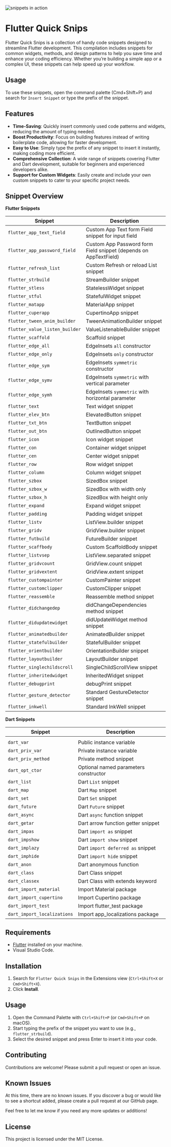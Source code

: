 ![snippets in action](media/flutter_quick_snips.gif)

# Flutter Quick Snips

Flutter Quick Snips is a collection of handy code snippets designed to streamline Flutter development. This compilation includes snippets for common widgets, methods, and design patterns to help you save time and enhance your coding efficiency. Whether you’re building a simple app or a complex UI, these snippets can help speed up your workflow.

## Usage

To use these snippets, open the command palette (Cmd+Shift+P) and search for `Insert Snippet` or type the prefix of the snippet.

## Features

- **Time-Saving**: Quickly insert commonly used code patterns and widgets, reducing the amount of typing needed.
- **Boost Productivity**: Focus on building features instead of writing boilerplate code, allowing for faster development.
- **Easy to Use**: Simply type the prefix of any snippet to insert it instantly, making coding more efficient.
- **Comprehensive Collection**: A wide range of snippets covering Flutter and Dart development, suitable for beginners and experienced developers alike.
- **Support for Custom Widgets**: Easily create and include your own custom snippets to cater to your specific project needs.

## Snippet Overview

**Flutter Snippets**

| **Snippet**                    | **Description**                                                  |
| ------------------------------ | ---------------------------------------------------------------- |
| `flutter_app_text_field`       | Custom App Text form Field snippet for input field               |
| `flutter_app_password_field`   | Custom App Password form Field snippet (depends on AppTextField) |
| `flutter_refresh_list`         | Custom Refresh or reload List snippet                            |
| `flutter_strbuild`             | StreamBuilder snippet                                            |
| `flutter_stless`               | StatelessWidget snippet                                          |
| `flutter_stful`                | StatefulWidget snippet                                           |
| `flutter_matapp`               | MaterialApp snippet                                              |
| `flutter_cuperapp`             | CupertinoApp snippet                                             |
| `flutter_tween_anim_builder`   | TweenAnimationBuilder snippet                                    |
| `flutter_value_listen_builder` | ValueListenableBuilder snippet                                   |
| `flutter_scaffold`             | Scaffold snippet                                                 |
| `flutter_edge_all`             | EdgeInsets `all` constructor                                     |
| `flutter_edge_only`            | EdgeInsets `only` constructor                                    |
| `flutter_edge_sym`             | EdgeInsets `symmetric` constructor                               |
| `flutter_edge_symv`            | EdgeInsets `symmetric` with vertical parameter                   |
| `flutter_edge_symh`            | EdgeInsets `symmetric` with horizontal parameter                 |
| `flutter_text`                 | Text widget snippet                                              |
| `flutter_elev_btn`             | ElevatedButton snippet                                           |
| `flutter_txt_btn`              | TextButton snippet                                               |
| `flutter_out_btn`              | OutlinedButton snippet                                           |
| `flutter_icon`                 | Icon widget snippet                                              |
| `flutter_con`                  | Container widget snippet                                         |
| `flutter_cen`                  | Center widget snippet                                            |
| `flutter_row`                  | Row widget snippet                                               |
| `flutter_column`               | Column widget snippet                                            |
| `flutter_szbox`                | SizedBox snippet                                                 |
| `flutter_szbox_w`              | SizedBox with width only                                         |
| `flutter_szbox_h`              | SizedBox with height only                                        |
| `flutter_expand`               | Expand widget snippet                                            |
| `flutter_padding`              | Padding widget snippet                                           |
| `flutter_listv`                | ListView.builder snippet                                         |
| `flutter_gridv`                | GridView.builder snippet                                         |
| `flutter_futbuild`             | FutureBuilder snippet                                            |
| `flutter_scaffbody`            | Custom ScaffoldBody snippet                                      |
| `flutter_listvsep`             | ListView.separated snippet                                       |
| `flutter_gridvcount`           | GridView.count snippet                                           |
| `flutter_gridvextent`          | GridView.extent snippet                                          |
| `flutter_custompainter`        | CustomPainter snippet                                            |
| `flutter_customclipper`        | CustomClipper snippet                                            |
| `flutter_reassemble`           | Reassemble method snippet                                        |
| `flutter_didchangedep`         | didChangeDependencies method snippet                             |
| `flutter_didupdatewidget`      | didUpdateWidget method snippet                                   |
| `flutter_animatedbuilder`      | AnimatedBuilder snippet                                          |
| `flutter_statefulbuilder`      | StatefulBuilder snippet                                          |
| `flutter_orientbuilder`        | OrientationBuilder snippet                                       |
| `flutter_layoutbuilder`        | LayoutBuilder snippet                                            |
| `flutter_singlechildscroll`    | SingleChildScrollView snippet                                    |
| `flutter_inheritedwidget`      | InheritedWidget snippet                                          |
| `flutter_debugprint`           | debugPrint snippet                                               |
| `flutter_gesture_detector`     | Standard GestureDetector snippet                                 |
| `flutter_inkwell`              | Standard InkWell snippet                                         |

**Dart Snippets**

| **Snippet**                 | **Description**                       |
| --------------------------- | ------------------------------------- |
|                             |                                       |
| `dart_var`                  | Public instance variable              |
| `dart_priv_var`             | Private instance variable             |
| `dart_priv_method`          | Private method snippet                |
| `dart_opt_ctor`             | Optional named parameters constructor |
| `dart_list`                 | Dart `List` snippet                   |
| `dart_map`                  | Dart `Map` snippet                    |
| `dart_set`                  | Dart `Set` snippet                    |
| `dart_future`               | Dart `Future` snippet                 |
| `dart_async`                | Dart `async` function snippet         |
| `dart_getar`                | Dart arrow function getter snippet    |
| `dart_impas`                | Dart `import as` snippet              |
| `dart_impshow`              | Dart `import show` snippet            |
| `dart_implazy`              | Dart `import deferred as` snippet     |
| `dart_imphide`              | Dart `import hide` snippet            |
| `dart_anon`                 | Dart anonymous function               |
| `dart_class`                | Dart Class snippet                    |
| `dart_classex`              | Dart Class with extends keyword       |
| `dart_import_material`      | Import Material package               |
| `dart_import_cupertino`     | Import Cupertino package              |
| `dart_import_test`          | Import flutter_test package           |
| `dart_import_localizations` | Import app_localizations package      |

## Requirements

- [Flutter](https://flutter.dev/docs/get-started/install) installed on your machine.
- Visual Studio Code.

## Installation

1. Search for `Flutter Quick Snips` in the Extensions view (`Ctrl+Shift+X` or `Cmd+Shift+X`).
2. Click **Install**.

## Usage

1. Open the Command Palette with `Ctrl+Shift+P` (or `Cmd+Shift+P` on macOS).
2. Start typing the prefix of the snippet you want to use (e.g., `flutter_strbuild`).
3. Select the desired snippet and press Enter to insert it into your code.

## Contributing

Contributions are welcome! Please submit a pull request or open an issue.

## Known Issues

At this time, there are no known issues. If you discover a bug or would like to see a shortcut added, please create a pull request at our GitHub page.

Feel free to let me know if you need any more updates or additions!

## License

This project is licensed under the MIT License.
